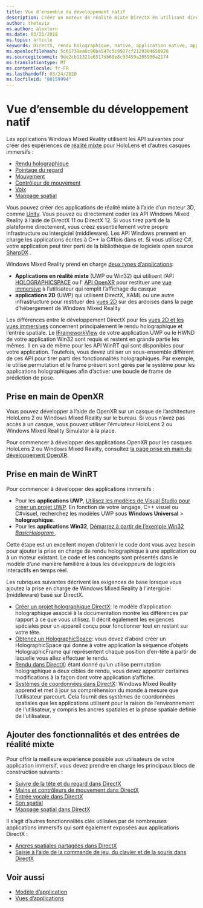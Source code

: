```yaml
---
title: Vue d’ensemble du développement natif
description: Créez un moteur de réalité mixte DirectX en utilisant directement les API Windows Mixed Reality.
author: thetuvix
ms.author: alexturn
ms.date: 03/21/2018
ms.topic: article
keywords: DirectX, rendu holographique, native, application native, application WinRT, application WinRT, API de plateforme, moteur personnalisé, intergiciel
ms.openlocfilehash: 5c61739ea6c90b4547c5c9927cf2129304650926
ms.sourcegitcommit: 9de2cb11321e6517db69e8c93459a205900a2174
ms.translationtype: MT
ms.contentlocale: fr-FR
ms.lasthandoff: 03/24/2020
ms.locfileid: "80159994"
---
```

# <a name="native-development-overview"></a>Vue d’ensemble du développement natif

Les applications Windows Mixed Reality utilisent les API suivantes pour créer des expériences de [réalité mixte](mixed-reality.md) pour HoloLens et d’autres casques immersifs :

 - [Rendu holographique](rendering.md)
 - [Pointage du regard](gaze-and-commit.md)
 - [Mouvement](gaze-and-commit.md#composite-gestures)
 - [Contrôleur de mouvement](motion-controllers.md)
 - [Voix](voice-input.md)
 - [Mappage spatial](spatial-mapping.md)

Vous pouvez créer des applications de réalité mixte à l’aide d’un moteur 3D, comme [Unity](unity-development-overview.md). Vous pouvez ou directement coder les API Windows Mixed Reality à l’aide de DirectX 11 ou DirectX 12. Si vous tirez parti de la plateforme directement, vous créez essentiellement votre propre infrastructure ou intergiciel (middleware). Les API Windows prennent en charge les applications écrites à C++ la C#fois dans et. Si vous utilisez C#, votre application peut tirer parti de la bibliothèque de logiciels open source [SharpDX](https://sharpdx.org/) .

Windows Mixed Reality prend en charge [deux types d’applications](app-views.md):
* **Applications en réalité mixte** (UWP ou Win32) qui utilisent l’API [HOLOGRAPHICSPACE](getting-a-holographicspace.md) ou l' [API OpenXR](openxr.md) pour restituer une [vue immersive](app-views.md) à l’utilisateur qui remplit l’affichage du casque
* **applications 2D** (UWP) qui utilisent DirectX, XAML ou une autre infrastructure pour restituer des [vues 2D](app-views.md#2d-views) sur des ardoises dans la page d’hébergement de Windows Mixed Reality

Les différences entre le développement DirectX pour les [vues 2D et les vues immersives](app-views.md) concernent principalement le rendu holographique et l’entrée spatiale. Le [IFrameworkView](https://msdn.microsoft.com/library/windows/apps/windows.applicationmodel.core.iframeworkview.aspx) de votre application UWP ou le HWND de votre application Win32 sont requis et restent en grande partie les mêmes. Il en va de même pour les API WinRT qui sont disponibles pour votre application. Toutefois, vous devez utiliser un sous-ensemble différent de ces API pour tirer parti des fonctionnalités holographiques. Par exemple, le utilise permutation et le frame présent sont gérés par le système pour les applications holographiques afin d’activer une boucle de frame de prédiction de pose.

## <a name="get-started-with-openxr"></a>Prise en main de OpenXR

Vous pouvez développer à l’aide de OpenXR sur un casque de l’architecture HoloLens 2 ou Windows Mixed Reality sur le bureau.  Si vous n’avez pas accès à un casque, vous pouvez utiliser l’émulateur HoloLens 2 ou Windows Mixed Reality Simulator à la place.

Pour commencer à développer des applications OpenXR pour les casques HoloLens 2 ou Windows Mixed Reality, consultez [la page prise en main du développement OpenXR](openxr-getting-started.md).

## <a name="get-started-with-winrt"></a>Prise en main de WinRT

Pour commencer à développer des applications immersifs :
* Pour les **applications UWP**, [Utilisez les modèles de Visual Studio pour créer un projet UWP](creating-a-holographic-directx-project.md). En fonction de votre langage, C++ visuel ou C#visuel, recherchez les modèles UWP sous **Windows Universal** > **holographique**.
* Pour les **applications Win32**, [Démarrez à partir de l’exemple Win32 *BasicHologram* ](creating-a-holographic-directx-project.md#creating-a-win32-project).

Cette étape est un excellent moyen d’obtenir le code dont vous avez besoin pour ajouter la prise en charge de rendu holographique à une application ou à un moteur existant. Le code et les concepts sont présentés dans le modèle d’une manière familière à tous les développeurs de logiciels interactifs en temps réel.

Les rubriques suivantes décrivent les exigences de base lorsque vous ajoutez la prise en charge de Windows Mixed Reality à l’intergiciel (middleware) basé sur DirectX.

* [Créer un projet holographique DirectX](creating-a-holographic-directx-project.md): le modèle d’application holographique associé à la documentation montre les différences par rapport à ce que vous utilisez. Il décrit également les exigences spéciales pour un appareil conçu pour fonctionner tout en restant sur votre tête.
* [Obtenez un HolographicSpace](getting-a-holographicspace.md): vous devez d’abord créer un HolographicSpace qui donne à votre application la séquence d’objets HolographicFrame qui représentent chaque position d’en-tête à partir de laquelle vous allez effectuer le rendu.
* [Rendu dans DirectX](rendering-in-directx.md): étant donné qu’un utilise permutation holographique a deux cibles de rendu, vous devez apporter certaines modifications à la façon dont votre application s’affiche.
* [Systèmes de coordonnées dans DirectX](coordinate-systems-in-directx.md): Windows Mixed Reality apprend et met à jour sa compréhension du monde à mesure que l’utilisateur parcourt. Cela fournit des systèmes de coordonnées spatiales que les applications utilisent pour la raison de l’environnement de l’utilisateur, y compris les ancres spatiales et la phase spatiale définie de l’utilisateur.

## <a name="add-mixed-reality-capabilities-and-inputs"></a>Ajouter des fonctionnalités et des entrées de réalité mixte

Pour offrir la meilleure expérience possible aux utilisateurs de votre application immersif, vous devez prendre en charge les principaux blocs de construction suivants :

* [Suivre de la tête et du regard dans DirectX](gaze-in-directx.md)
* [Mains et contrôleurs de mouvement dans DirectX](hands-and-motion-controllers-in-directx.md)
* [Entrée vocale dans DirectX](voice-input-in-directx.md)
* [Son spatial](https://docs.microsoft.com/windows/win32/coreaudio/spatial-sound)
* [Mappage spatial dans DirectX](spatial-mapping-in-directx.md)

Il s’agit d’autres fonctionnalités clés utilisées par de nombreuses applications immersifs qui sont également exposées aux applications DirectX :

* [Ancres spatiales partagées dans DirectX](shared-spatial-anchors-in-directx.md)
* [Saisie à l’aide de la commande de jeu, du clavier et de la souris dans DirectX](keyboard-mouse-and-controller-input-in-directx.md)

## <a name="see-also"></a>Voir aussi
* [Modèle d’application](app-model.md)
* [Vues d’applications](app-views.md)
